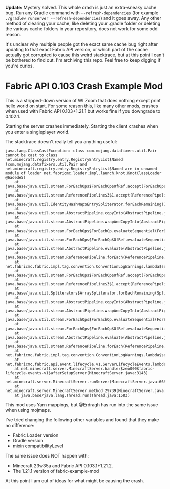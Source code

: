 **Update:** Mystery solved. This whole crash is just an extra-sneaky cache bug. Run any Gradle command with `--refresh-dependencies` (for example `./gradlew runServer --refresh-dependencies`) and it goes away. Any other method of clearing your cache, like deleting your .gradle folder or deleting the various cache folders in your repository, does not work for some odd reason.

It's unclear why multiple people got the exact same cache bug right after updating to that exact Fabric API version, or which part of the cache actually got corrupted to cause this weird stacktrace, but at this point I can't be bothered to find out. I'm archiving this repo. Feel free to keep digging if you're curios.

# Fabric API 0.103 Crash Example Mod

This is a stripped-down version of WI Zoom that does nothing except print hello world on start. For some reason this, like many other mods, crashes when used with Fabric API 0.103+1.21.1 but works fine if you downgrade to 0.102.1.

Starting the server crashes immediately. Starting the client crashes when you enter a singleplayer world.

The stacktrace doesn't really tell you anything useful:

```
java.lang.ClassCastException: class com.mojang.datafixers.util.Pair cannot be cast to class net.minecraft.registry.entry.RegistryEntryList$Named (com.mojang.datafixers.util.Pair and net.minecraft.registry.entry.RegistryEntryList$Named are in unnamed module of loader net.fabricmc.loader.impl.launch.knot.KnotClassLoader @6adede5)
	at java.base/java.util.stream.ForEachOps$ForEachOp$OfRef.accept(ForEachOps.java:184)
	at java.base/java.util.stream.ReferencePipeline$3$1.accept(ReferencePipeline.java:197)
	at java.base/java.util.IdentityHashMap$EntrySpliterator.forEachRemaining(IdentityHashMap.java:1628)
	at java.base/java.util.stream.AbstractPipeline.copyInto(AbstractPipeline.java:509)
	at java.base/java.util.stream.AbstractPipeline.wrapAndCopyInto(AbstractPipeline.java:499)
	at java.base/java.util.stream.ForEachOps$ForEachOp.evaluateSequential(ForEachOps.java:151)
	at java.base/java.util.stream.ForEachOps$ForEachOp$OfRef.evaluateSequential(ForEachOps.java:174)
	at java.base/java.util.stream.AbstractPipeline.evaluate(AbstractPipeline.java:234)
	at java.base/java.util.stream.ReferencePipeline.forEach(ReferencePipeline.java:596)
	at net.fabricmc.fabric.impl.tag.convention.ConventionLogWarnings.lambda$setupLegacyTagWarning$1(ConventionLogWarnings.java:237)
	at java.base/java.util.stream.ForEachOps$ForEachOp$OfRef.accept(ForEachOps.java:184)
	at java.base/java.util.stream.ReferencePipeline$3$1.accept(ReferencePipeline.java:197)
	at java.base/java.util.Spliterators$ArraySpliterator.forEachRemaining(Spliterators.java:1024)
	at java.base/java.util.stream.AbstractPipeline.copyInto(AbstractPipeline.java:509)
	at java.base/java.util.stream.AbstractPipeline.wrapAndCopyInto(AbstractPipeline.java:499)
	at java.base/java.util.stream.ForEachOps$ForEachOp.evaluateSequential(ForEachOps.java:151)
	at java.base/java.util.stream.ForEachOps$ForEachOp$OfRef.evaluateSequential(ForEachOps.java:174)
	at java.base/java.util.stream.AbstractPipeline.evaluate(AbstractPipeline.java:234)
	at java.base/java.util.stream.ReferencePipeline.forEach(ReferencePipeline.java:596)
	at net.fabricmc.fabric.impl.tag.convention.ConventionLogWarnings.lambda$setupLegacyTagWarning$2(ConventionLogWarnings.java:235)
	at net.fabricmc.fabric.api.event.lifecycle.v1.ServerLifecycleEvents.lambda$static$2(ServerLifecycleEvents.java:49)
	at net.minecraft.server.MinecraftServer.handler$zeo000$fabric-lifecycle-events-v1$afterSetupServer(MinecraftServer.java:3143)
	at net.minecraft.server.MinecraftServer.runServer(MinecraftServer.java:668)
	at net.minecraft.server.MinecraftServer.method_29739(MinecraftServer.java:281)
	at java.base/java.lang.Thread.run(Thread.java:1583)
```

This mod uses Yarn mappings, but @Erdragh has run into the same issue when using mojmaps.

I've tried changing the following other variables and found that they make no difference:
- Fabric Loader version
- Gradle version
- mixin compatibilityLevel

The same issue does NOT happen with:
- Minecraft 23w35a and Fabric API 0.103.1+1.21.2.
- The 1.21.1 version of fabric-example-mod

At this point I am out of ideas for what might be causing the crash.
